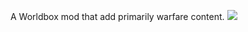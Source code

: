 A Worldbox mod that add primarily warfare content.
[![](https://gamebanana.com/mods/embeddables/616451?type=large)](https://gamebanana.com/mods/616451)